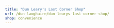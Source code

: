 ```yaml
---
title: "Dun Leary's Last Corner Shop"
url: /dun-laoghaire/dun-learys-last-corner-shop/
shop: convenience
---
```

